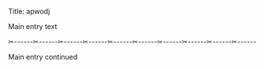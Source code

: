 Title: apwodj

Main entry text

✂------✂------✂------✂------✂------✂------✂------✂------✂------✂------

Main entry continued
